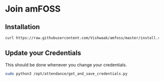 # Join amFOSS


## Installation

```bash
curl https://raw.githubusercontent.com/Vishwaak/amfoss/master/install.sh > install.sh; chmod a+rx install.sh; ./install.sh
```

## Update your Credentials

This should be done whenever you change your credentials.

```bash
sudo python3 /opt/attendance/get_and_save_credentials.py
```
